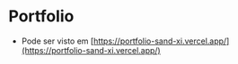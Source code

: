 # Portfolio
 * Pode ser visto em [https://portfolio-sand-xi.vercel.app/](https://portfolio-sand-xi.vercel.app/)
